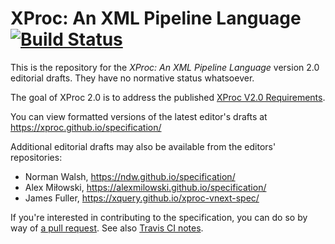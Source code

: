 XProc: An XML Pipeline Language [![Build Status](https://travis-ci.org/xproc/specification.svg?branch=xproc20)](https://travis-ci.org/xproc/specification)
===============================

This is the repository for the
*XProc: An XML Pipeline Language* version 2.0 editorial drafts. They
have no normative status whatsoever.

The goal of XProc 2.0 is to address the published
[XProc V2.0 Requirements](http://www.w3.org/TR/xproc-v2-req/).

You can view formatted versions of the latest editor's drafts at
https://xproc.github.io/specification/

Additional editorial drafts may also be available from the
editors' repositories:

* Norman Walsh, https://ndw.github.io/specification/
* Alex Miłowski, https://alexmilowski.github.io/specification/
* James Fuller, https://xquery.github.io/xproc-vnext-spec/

If you're interested in contributing to the specification, you can
do so by way of [a pull request](https://help.github.com/articles/creating-a-pull-request).
See also [Travis CI notes](CI.adoc).
